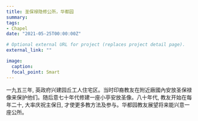 ```yaml
---
title: 圣保禄隐修公所，华都园
summary:
tags:
- Chapel
date: "2021-05-25T00:00:00Z"

# Optional external URL for project (replaces project detail page).
external_link: ""

image:
  caption:
  focal_point: Smart
---
```

一九五三年, 英政府兴建园丘工人住宅区。当时印裔教友在附近廠國內安放圣保禄像来保护他们。随后意七十年代修建一座小亭安放圣像。八十年代,
 教友开始在每年二十, 大率庆祝主保日, 才使更多教方法及参与。华都园教友展望将来能兴意一座公所。
